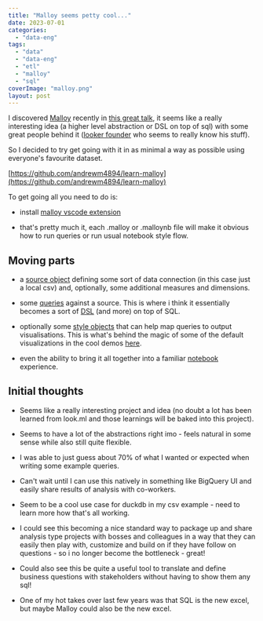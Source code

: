 ```yaml
---
title: "Malloy seems petty cool..."
date: 2023-07-01
categories: 
  - "data-eng"
tags: 
  - "data"
  - "data-eng"
  - "etl"
  - "malloy"
  - "sql"
coverImage: "malloy.png"
layout: post
---
```


I discovered [Malloy](https://github.com/malloydata/malloy) recently in [this great talk](https://youtu.be/zmmJgwc3oPI), it seems like a really interesting idea (a higher level abstraction or DSL on top of sql) with some great people behind it ([looker founder](https://www.linkedin.com/in/lloydtabb/) who seems to really know his stuff).

So I decided to try get going with it in as minimal a way as possible using everyone's favourite dataset.

[https://github.com/andrewm4894/learn-malloy](https://github.com/andrewm4894/learn-malloy)

To get going all you need to do is:

- install [malloy vscode extension](https://marketplace.visualstudio.com/items?itemName=malloydata.malloy-vscode)

- that's pretty much it, each .malloy or .malloynb file will make it obvious how to run queries or run usual notebook style flow.

## Moving parts

- a [source object](https://github.com/andrewm4894/learn-malloy/blob/main/titanic/titanic.source.malloy) defining some sort of data connection (in this case just a local csv) and, optionally, some additional measures and dimensions.

- some [queries](https://github.com/andrewm4894/learn-malloy/blob/main/titanic/titanic.queries.malloy) against a source. This is where i think it essentially becomes a sort of [DSL](https://en.wikipedia.org/wiki/Domain-specific_language) (and more) on top of SQL.

- optionally some [style objects](https://github.com/andrewm4894/learn-malloy/blob/main/titanic/titanic.styles.json) that can help map queries to output visualisations. This is what's behind the magic of some of the default visualizations in the cool demos [here](https://github.com/malloydata/try-malloy).

- even the ability to bring it all together into a familiar [notebook](https://github.com/andrewm4894/learn-malloy/blob/main/titanic/titanic.notebook.malloynb) experience.

## Initial thoughts

- Seems like a really interesting project and idea (no doubt a lot has been learned from look.ml and those learnings will be baked into this project).

- Seems to have a lot of the abstractions right imo - feels natural in some sense while also still quite flexible.

- I was able to just guess about 70% of what I wanted or expected when writing some example queries.

- Can't wait until I can use this natively in something like BigQuery UI and easily share results of analysis with co-workers.

- Seem to be a cool use case for duckdb in my csv example - need to learn more how that's all working.

- I could see this becoming a nice standard way to package up and share analysis type projects with bosses and colleagues in a way that they can easily then play with, customize and build on if they have follow on questions - so i no longer become the bottleneck - great!

- Could also see this be quite a useful tool to translate and define business questions with stakeholders without having to show them any sql!

- One of my hot takes over last few years was that SQL is the new excel, but maybe Malloy could also be the new excel.

